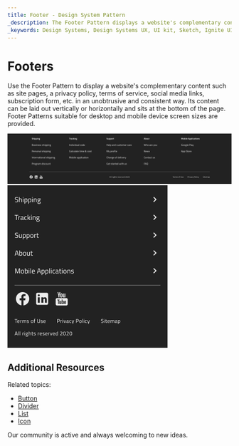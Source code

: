 ```yaml
---
title: Footer - Design System Pattern
_description: The Footer Pattern displays a website's complementary content in a consistent view laid at the bottom of the page.
_keywords: Design Systems, Design Systems UX, UI kit, Sketch, Ignite UI for Angular, Sketch to Angular, Angular, Angular Design System, Export code from Sketch, Design Kits for Angular, Sketch HTML, Sketch to HTML, Sketch UI kits, Figma, Figma to Angular, Export code from Figma, Figma HTML, Figma to HTML, Figma UI kits 
---
```


# Footers

Use the Footer Pattern to display a website's complementary content such as site pages, a privacy policy, terms of service, social media links, subscription form, etc. in an unobtrusive and consistent way. Its content can be laid out vertically or horizontally and sits at the bottom of the page. Footer Patterns suitable for desktop and mobile device screen sizes are provided.

<img class="responsive-img" src="../images/footer_desktop_demo.png" srcset="../images/footer_desktop_demo@2x.png 2x" />
<div class="divider--half"></div>
<img class="responsive-img" src="../images/footer_mobile_demo.png" srcset="../images/footer_mobile_demo@2x.png 2x" />

## Additional Resources

Related topics:

- [Button](../components/button.md)
- [Divider](../components/divider.md)
- [List](../components/list.md)
- [Icon](../components/icon.md)
  <div class="divider--half"></div>

Our community is active and always welcoming to new ideas.
